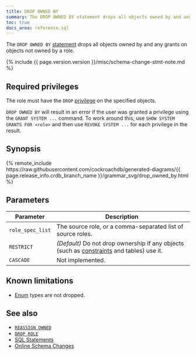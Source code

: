 ```yaml
---
title: DROP OWNED BY
summary: The DROP OWNED BY statement drops all objects owned by and any grants on objects not owned by a role.
toc: true
docs_area: reference.sql
---
```


The `DROP OWNED BY` [statement](sql-statements.html) drops all objects owned by and any grants on objects not owned by a role.

{% include {{ page.version.version }}/misc/schema-change-stmt-note.md %}

## Required privileges

The role must have the `DROP` [privilege](security-reference/authorization.html#managing-privileges) on the specified objects.

`DROP OWNED BY` will result in an error if the user was granted a privilege using the `GRANT SYSTEM ...` command. To work around this, use `SHOW SYSTEM GRANTS FOR <role>` and then use `REVOKE SYSTEM ...` for each privilege in the result.

## Synopsis

<div>{% remote_include https://raw.githubusercontent.com/cockroachdb/generated-diagrams/{{ page.release_info.crdb_branch_name }}/grammar_svg/drop_owned_by.html %}</div>

## Parameters

 Parameter | Description
-----------|------------
`role_spec_list` | The source role, or a comma-separated list of source roles.
`RESTRICT` | _(Default)_ Do not drop ownership if any objects (such as [constraints](constraints.html) and tables) use it.
`CASCADE` | Not implemented.


## Known limitations

- [Enum](enum.html) types are not dropped.

## See also

- [`REASSIGN OWNED`](reassign-owned.html)
- [`DROP ROLE`](drop-role.html)
- [SQL Statements](sql-statements.html)
- [Online Schema Changes](online-schema-changes.html)
